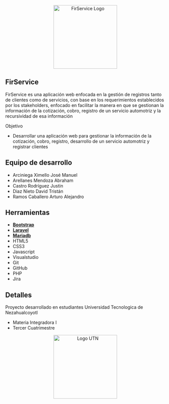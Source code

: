 <p align="center"><a href="https://firservice.000webhostapp.com/index.html" target="_blank"><img src="https://i.pinimg.com/originals/19/3c/62/193c622f62e6e72eb745d74b559c55c4.jpg" width="200" alt="FirService Logo"></a></p>


## FirService

FirService es una aplicación web enfocada en la gestión de registros tanto de clientes
como de servicios, con base en los requerimientos establecidos por los stakeholders,
enfocado en facilitar la manera en que se gestionan la información de la cotización, cobro,
registro de un servicio automotriz y la recursividad de esa información

Objetivo

- Desarrollar una aplicación web para gestionar la
información de la cotización, cobro, registro,
desarrollo de un servicio automotriz y registrar
clientes 


## Equipo de desarrollo

- Arciniega Ximello José Manuel
- Arellanes Mendoza Abraham
- Castro Rodríguez Justin
- Diaz Nieto David Tristán
- Ramos Caballero Arturo Alejandro


## Herramientas

- **[Bootstrap](https://getbootstrap.com)**
- **[Laravel](https://laravel.com)**
- **[Mariadb](https://mariadb.org)**
- HTML5
- CSS3
- Javascript
- Visualstudio
- Git
- GitHub
- PHP
- Jira

## Detalles

Proyecto desarrollado en estudiantes Universidad Tecnologica de Nezahualcoyotl 
- Materia Integradora I
- Tercer Cuatrimestre

<p align="center"><a href="https://utn.edomex.gob.mx" target="_blank"><img src="https://utn.edomex.gob.mx/sites/utn.edomex.gob.mx/files/images/acerca_de_la_utn/logo_300px_400px.png" width="200" alt="Logo UTN"></a></p>
